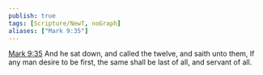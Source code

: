 ```yaml
---
publish: true
tags: [Scripture/NewT, noGraph]
aliases: ["Mark 9:35"]
---
```

[Mark 9:35](https://churchofjesuschrist.org/study/scriptures/nt/mark/9?lang=eng&id=p35#p35) And he sat down, and called the twelve, and saith unto them, If any man desire to be first, the same shall be last of all, and servant of all.
